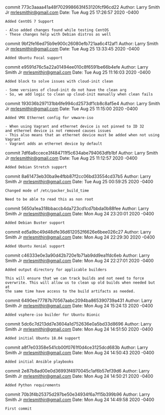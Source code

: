 commit 773c3aaaa41a48f702998663f453120fcf96cd22
Author: Larry Smith Jr <mrlesmithjr@gmail.com>
Date:   Tue Aug 25 17:26:57 2020 -0400

    Added CentOS 7 Support
    
    - Also added changes found while testing CentOS
    - These changes help with Debian distros as well

commit 9bf2fe16ed75b9e900c26080efb721aa6c412af1
Author: Larry Smith Jr <mrlesmithjr@gmail.com>
Date:   Tue Aug 25 13:33:45 2020 -0400

    Added Ubuntu Focal support

commit e9591d76c5a22a01494ee010c8f6591be66b4efe
Author: Larry Smith Jr <mrlesmithjr@gmail.com>
Date:   Tue Aug 25 11:16:03 2020 -0400

    Added block to solve issues with cloud-init clean
    
    - Some versions of cloud-init do not have the clean arg
    - So, we add logic to clean up cloud-init manually when clean fails

commit 193036b297131bb6fe994cd2573df1cb8c8af5e4
Author: Larry Smith Jr <mrlesmithjr@gmail.com>
Date:   Tue Aug 25 11:15:00 2020 -0400

    Added VMX Ethernet config for vmware-iso
    
    - When using Vagrant and ethernet device is not pinned to ID 32
    and ethernet device is not removed causes issues
    - This also means that an ethernet device must be added when not using Vagrant
    - Vagrant adds an ethernet device by default

commit 7df6a8ccece3f484711f5c634abe794063dfb1bf
Author: Larry Smith Jr <mrlesmithjr@gmail.com>
Date:   Tue Aug 25 11:12:57 2020 -0400

    Added Debian Stretch support

commit 8a61473eb30ba9e4fbb87f2cc06bd33554cd37b5
Author: Larry Smith Jr <mrlesmithjr@gmail.com>
Date:   Tue Aug 25 00:59:25 2020 -0400

    Changed mode of /etc/packer_build_time
    
    Need to be able to read this as non root

commit 5650a1ea318bbaccb4da723cd1cd7bbda0b88fee
Author: Larry Smith Jr <mrlesmithjr@gmail.com>
Date:   Mon Aug 24 23:20:01 2020 -0400

    Added Debian Buster support

commit ed5a9bc49d48dfe36d612052f6626e6bee026c27
Author: Larry Smith Jr <mrlesmithjr@gmail.com>
Date:   Mon Aug 24 22:29:30 2020 -0400

    Added Ubuntu Xenial support

commit c46333e0e3a90d42b720e1b71ab9dd9ea1fdc6eb
Author: Larry Smith Jr <mrlesmithjr@gmail.com>
Date:   Mon Aug 24 22:27:01 2020 -0400

    Added output directory for applicable builders
    
    This will ensure that we can track builds and not need to force
    overwrite. This will allow us to clean up old builds when needed but at
    the same time have access to the build artifacts as needed.

commit 6490ee77787b70567aabc2094ba865390739a431
Author: Larry Smith Jr <mrlesmithjr@gmail.com>
Date:   Mon Aug 24 15:24:13 2020 -0400

    Added vsphere-iso builder for Ubuntu Bionic

commit 5dc6c7d213dd7e3604a1d752636e0a5bd33d8696
Author: Larry Smith Jr <mrlesmithjr@gmail.com>
Date:   Mon Aug 24 14:51:50 2020 -0400

    Added initial Ubuntu 18.04 support

commit a8f7e03358e541cb00f0761f0d4ce3125dcd683b
Author: Larry Smith Jr <mrlesmithjr@gmail.com>
Date:   Mon Aug 24 14:50:43 2020 -0400

    Added initial Ansible playbooks

commit 2e87b8ad00e0d36993f4970045c1af6b57ef39d6
Author: Larry Smith Jr <mrlesmithjr@gmail.com>
Date:   Mon Aug 24 14:50:21 2020 -0400

    Added Python requirements

commit 70b3f4b25375d297be50e34934f6a7f15b399b96
Author: Larry Smith Jr <mrlesmithjr@gmail.com>
Date:   Mon Aug 24 14:49:58 2020 -0400

    First commit
